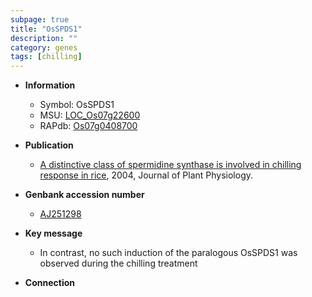 ```yaml
---
subpage: true
title: "OsSPDS1"
description: ""
category: genes
tags: [chilling]
---
```


* **Information**  
    + Symbol: OsSPDS1  
    + MSU: [LOC_Os07g22600](http://rice.plantbiology.msu.edu/cgi-bin/ORF_infopage.cgi?orf=LOC_Os07g22600)  
    + RAPdb: [Os07g0408700](http://rapdb.dna.affrc.go.jp/viewer/gbrowse_details/irgsp1?name=Os07g0408700)  

* **Publication**  
    + [A distinctive class of spermidine synthase is involved in chilling response in rice](http://www.ncbi.nlm.nih.gov/pubmed?term=A+distinctive+class+of+spermidine+synthase+is+involved+in+chilling+response+in+rice%5BTitle%5D), 2004, Journal of Plant Physiology.

* **Genbank accession number**  
    + [AJ251298](http://www.ncbi.nlm.nih.gov/nuccore/AJ251298)

* **Key message**  
    + In contrast, no such induction of the paralogous OsSPDS1 was observed during the chilling treatment

* **Connection**  



